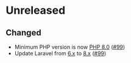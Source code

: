 # Unreleased

## Changed

- Minimum PHP version is now [PHP 8.0](https://www.php.net/releases/8.0/en.php) ([#99](https://github.com/MarceauKa/shaark/issues/99))
- Update Laravel from [6.x](https://laravel.com/docs/6.x) to [8.x](https://laravel.com/docs/8.x) ([#99](https://github.com/MarceauKa/shaark/issues/99))